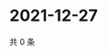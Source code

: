 # 2021-12-27

共 0 条

<!-- BEGIN WEIBO -->
<!-- 最后更新时间 Mon Dec 27 2021 23:25:08 GMT+0800 (China Standard Time) -->

<!-- END WEIBO -->
